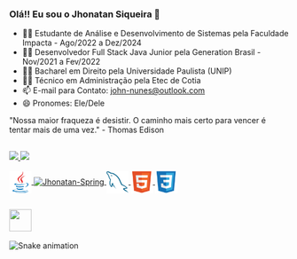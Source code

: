 ### Olá!! Eu sou o Jhonatan Siqueira 👋
- 👨‍🎓 Estudante de Análise e Desenvolvimento de Sistemas pela Faculdade Impacta - Ago/2022 a Dez/2024
- 👨‍🎓 Desenvolvedor Full Stack Java Junior pela Generation Brasil - Nov/2021 a Fev/2022
- 👨‍🎓 Bacharel em Direito pela Universidade Paulista (UNIP)
- 🕵️‍♂️ Técnico em Administração pela Etec de Cotia
- 📫 E-mail para Contato: john-nunes@outlook.com
- 😄 Pronomes: Ele/Dele
<div>
  
  </div>
<div>
  "Nossa maior fraqueza é desistir. O caminho mais certo para vencer é tentar mais de uma vez." - Thomas Edison
  </div>

##
<div>
  <a href="https://github.com/jhonatannsiqueira">
    <img height="150em" src="https://github-readme-stats.vercel.app/api?username=jhonatannsiqueira&show_icons=true&theme=dark&include_all_commits=true&count_private=true"/>
    <img height="150em" src="https://github-readme-stats.vercel.app/api/top-langs/?username=jhonatannsiqueira&layout=compact&langs_count=7&theme=dark"/>
</div>
  <div style="display: inline_block"><br>
    <img align="center" alt="Jhonatan-Java" height="40" width="40" src="https://raw.githubusercontent.com/devicons/devicon/9f4f5cdb393299a81125eb5127929ea7bfe42889/icons/java/java-original.svg">
  <img align="center" alt="Jhonatan-Spring" height="40" width="40" src="https://img.icons8.com/color/48/000000/spring-logo.png"/>
  <img align="center" alt="Jhonatan-MySQL" height="40" width="40" src="https://raw.githubusercontent.com/devicons/devicon/9f4f5cdb393299a81125eb5127929ea7bfe42889/icons/mysql/mysql-original.svg">
  <img align="center" alt="Jhonatan-HTML" height="40" width="40" src="https://raw.githubusercontent.com/devicons/devicon/master/icons/html5/html5-original.svg">
  <img align="center" alt="Jhonatan-CSS" height="40" width="40" src="https://raw.githubusercontent.com/devicons/devicon/master/icons/css3/css3-original.svg">
      
</div>
  </div>
        
##

<div>
    <a href="https://www.linkedin.com/in/jhonatannsiqueira/" target="_blank"><img height="40" width="40" src="https://cdn-icons-png.flaticon.com/512/145/145807.png" target="_blank"></a>
</div>
    
![Snake animation](https://github.com/jhonatannsiqueira/jhonatannsiqueira/blob/output/github-contribution-grid-snake.svg)
    
</div>
